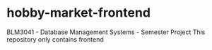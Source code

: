 # hobby-market-frontend
BLM3041 - Database Management Systems - Semester Project 
This repository only contains frontend
